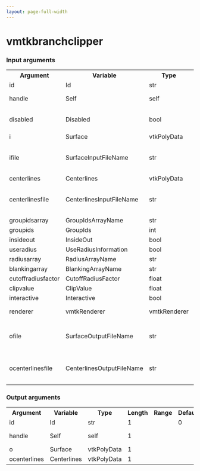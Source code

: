 ```yaml
---
layout: page-full-width
---
```

<h1>vmtkbranchclipper</h1>
<h3>Input arguments</h3>
<table class="vmtkscripts">
<tr>
<th>Argument</th><th>Variable</th><th>Type</th><th>Length</th><th>Range</th><th>Default</th><th>Description</th>
</tr>
<tr><td>id</td><td>Id</td><td>str</td><td>1</td><td></td><td>0</td><td>script id</td>
</tr>
<tr><td>handle</td><td>Self</td><td>self</td><td>1</td><td></td><td></td><td>handle to self</td>
</tr>
<tr><td>disabled</td><td>Disabled</td><td>bool</td><td>1</td><td></td><td>0</td><td>disable execution and piping</td>
</tr>
<tr><td>i</td><td>Surface</td><td>vtkPolyData</td><td>1</td><td></td><td></td><td></td>
</tr>
<tr><td>ifile</td><td>SurfaceInputFileName</td><td>str</td><td>1</td><td></td><td></td><td>filename for the default Surface reader</td>
</tr>
<tr><td>centerlines</td><td>Centerlines</td><td>vtkPolyData</td><td>1</td><td></td><td></td><td></td>
</tr>
<tr><td>centerlinesfile</td><td>CenterlinesInputFileName</td><td>str</td><td>1</td><td></td><td></td><td>filename for the default Centerlines reader</td>
</tr>
<tr><td>groupidsarray</td><td>GroupIdsArrayName</td><td>str</td><td>1</td><td></td><td></td><td></td>
</tr>
<tr><td>groupids</td><td>GroupIds</td><td>int</td><td>-1</td><td></td><td>[]</td><td></td>
</tr>
<tr><td>insideout</td><td>InsideOut</td><td>bool</td><td>1</td><td></td><td>0</td><td></td>
</tr>
<tr><td>useradius</td><td>UseRadiusInformation</td><td>bool</td><td>1</td><td></td><td>1</td><td></td>
</tr>
<tr><td>radiusarray</td><td>RadiusArrayName</td><td>str</td><td>1</td><td></td><td></td><td></td>
</tr>
<tr><td>blankingarray</td><td>BlankingArrayName</td><td>str</td><td>1</td><td></td><td></td><td></td>
</tr>
<tr><td>cutoffradiusfactor</td><td>CutoffRadiusFactor</td><td>float</td><td>1</td><td>(0.0,)</td><td>1e+16</td><td></td>
</tr>
<tr><td>clipvalue</td><td>ClipValue</td><td>float</td><td>1</td><td></td><td>0.0</td><td></td>
</tr>
<tr><td>interactive</td><td>Interactive</td><td>bool</td><td>1</td><td></td><td>0</td><td></td>
</tr>
<tr><td>renderer</td><td>vmtkRenderer</td><td>vmtkRenderer</td><td>1</td><td></td><td></td><td>external renderer</td>
</tr>
<tr><td>ofile</td><td>SurfaceOutputFileName</td><td>str</td><td>1</td><td></td><td></td><td>filename for the default Surface writer</td>
</tr>
<tr><td>ocenterlinesfile</td><td>CenterlinesOutputFileName</td><td>str</td><td>1</td><td></td><td></td><td>filename for the default Centerlines writer</td>
</tr>
</table>
<h3>Output arguments</h3>
<table class="vmtkscripts">
<tr>
<th>Argument</th><th>Variable</th><th>Type</th><th>Length</th><th>Range</th><th>Default</th><th>Description</th>
</tr>
<tr><td>id</td><td>Id</td><td>str</td><td>1</td><td></td><td>0</td><td>script id</td>
</tr>
<tr><td>handle</td><td>Self</td><td>self</td><td>1</td><td></td><td></td><td>handle to self</td>
</tr>
<tr><td>o</td><td>Surface</td><td>vtkPolyData</td><td>1</td><td></td><td></td><td></td>
</tr>
<tr><td>ocenterlines</td><td>Centerlines</td><td>vtkPolyData</td><td>1</td><td></td><td></td><td></td>
</tr>
</table>

